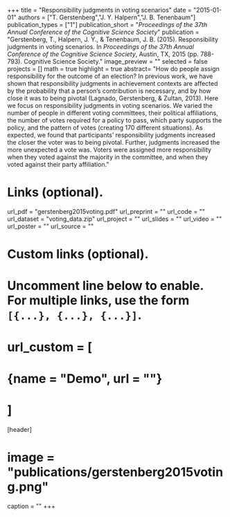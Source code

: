 +++
title = "Responsibility judgments in voting scenarios"
date = "2015-01-01"
authors = ["T. Gerstenberg","J. Y. Halpern","J. B. Tenenbaum"]
publication_types = ["1"]
publication_short = "_Proceedings of the 37th Annual Conference of the Cognitive Science Society_"
publication = "Gerstenberg, T., Halpern, J. Y., & Tenenbaum, J. B. (2015). Responsibility judgments in voting scenarios. In _Proceedings of the 37th Annual Conference of the Cognitive Science Society_, Austin, TX, 2015 (pp. 788-793). Cognitive Science Society."
image_preview = ""
selected = false
projects = []
math = true
highlight = true
abstract= "How do people assign responsibility for the outcome of an election? In previous work, we have shown that responsibility judgments in achievement contexts are affected by the probability that a person’s contribution is necessary, and by how close it was to being pivotal (Lagnado, Gerstenberg, & Zultan, 2013). Here we focus on responsibility judgments in voting scenarios. We varied the number of people in different voting committees, their political affiliations, the number of votes required for a policy to pass, which party supports the policy, and the pattern of votes (creating 170 different situations). As expected, we found that participants’ responsibility judgments increased the closer the voter was to being pivotal. Further, judgments increased the more unexpected a vote was. Voters were assigned more responsibility when they voted against the majority in the committee, and when they voted against their party affiliation."

# Links (optional).
url_pdf = "gerstenberg2015voting.pdf"
url_preprint = ""
url_code = ""
url_dataset = "voting_data.zip"
url_project = ""
url_slides = ""
url_video = ""
url_poster = ""
url_source = ""

# Custom links (optional).
#   Uncomment line below to enable. For multiple links, use the form `[{...}, {...}, {...}]`.
# url_custom = [
# {name = "Demo", url = ""}
# ]

[header]
# image = "publications/gerstenberg2015voting.png"
caption = ""
+++